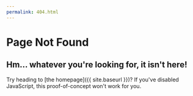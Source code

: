```yaml
---
permalink: 404.html
---
```


# Page Not Found

## Hm… whatever you're looking for, it isn't here!

Try heading to [the homepage]({{ site.baseurl }})? If you've disabled JavaScript, this proof-of-concept won't work for you.

<script>
  document.addEventListener ('DOMContentLoaded', (event) => {
    let path = window.location.pathname.replace ("{{ site.baseurl }}/", "");
    let rdnnRegex = /[A-Z,a-z,0-9][A-Z,a-z,0-9,-]*[A-Z,a-z,0-9]\.[A-Z,a-z,0-9][A-Z,a-z,0-9,-]*[A-Z,a-z,0-9]\.[A-Z,a-z,0-9]/;
    const shortnames = [{% for app in site.data.apps %}
      "{{ app.shortname }}",
    {% endfor %}];

    if (shortnames.includes (path)) {
      window.location.replace("https://flathub.org/apps/" + path);
    } else if (rdnnRegex.test (path)) {
      window.location.replace("https://flathub.org/apps/" + path);
    }
  })
</script>
